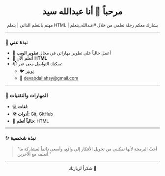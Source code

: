 <h1 align="center">مرحباً 👋 أنا عبدالله سيد</h1>
<p align="center">مهتم بالتعلم الذاتي | بتعلم HTML | بشارك معكم رحلة تعلمي من خلال #عبدالله_يتعلم</p>

---

### 🧠 نبذة عني

- 🔭 أعمل حالياً على تطوير مهاراتي في مجال **تطوير الويب**
- 🌱 أتعلم الآن **HTML**
- 📫 يمكنك التواصل معي عبر:
  - 🐦 [تويتر](https://x.com/_abdallahsy)
  - 📧 devabdallahsy@gmail.com

---

### 🚀 المهارات والتقنيات

- 💻 **لغات**:
- 🛠️ **أدوات**: Git, GitHub
- 🌱 **حالياً أتعلم**: HTML

---
### ✨ نبذة شخصية

> "أحبّ البرمجة لأنها تمكنني من تحويل الأفكار إلى واقع، وأسعى دائماً لمشاركة ما أتعلمه مع الآخرين."

---

<p align="center">شكراً لزيارتك 🙏</p>
